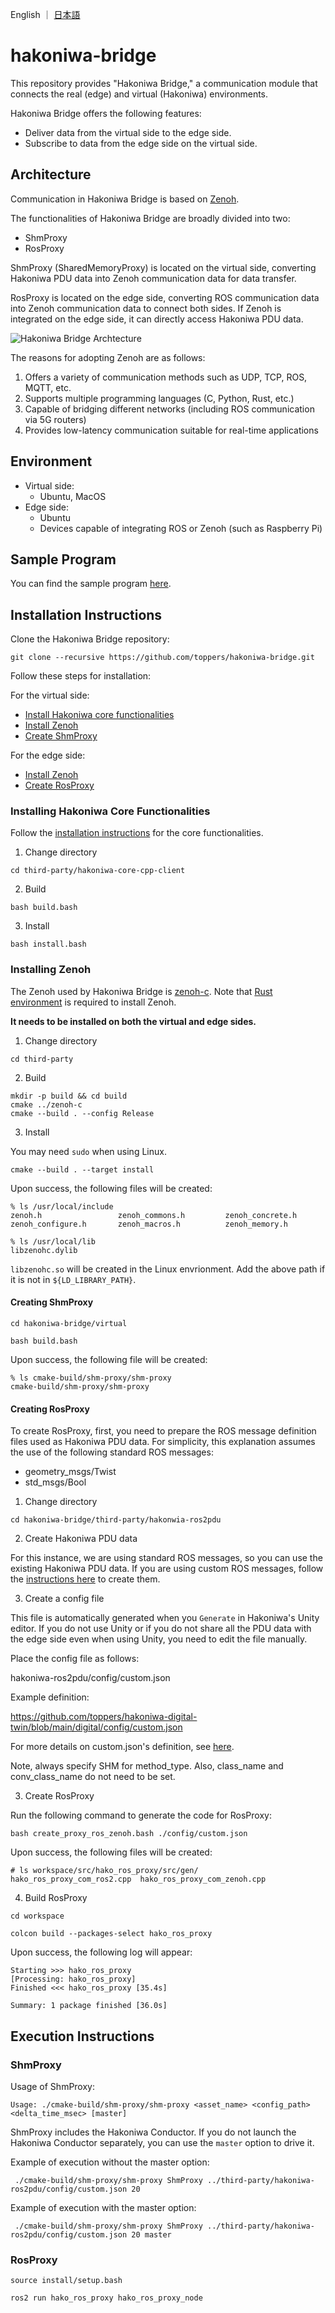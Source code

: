 English ｜ [日本語](README-ja.md)

# hakoniwa-bridge

This repository provides "Hakoniwa Bridge," a communication module that connects the real (edge) and virtual (Hakoniwa) environments.

Hakoniwa Bridge offers the following features:

- Deliver data from the virtual side to the edge side.
- Subscribe to data from the edge side on the virtual side.

## Architecture

Communication in Hakoniwa Bridge is based on [Zenoh](https://zenoh.io/).

The functionalities of Hakoniwa Bridge are broadly divided into two:

- ShmProxy
- RosProxy

ShmProxy (SharedMemoryProxy) is located on the virtual side, converting Hakoniwa PDU data into Zenoh communication data for data transfer.

RosProxy is located on the edge side, converting ROS communication data into Zenoh communication data to connect both sides. If Zenoh is integrated on the edge side, it can directly access Hakoniwa PDU data.

![Hakoniwa Bridge Archtecture](images/archtecture.png)

The reasons for adopting Zenoh are as follows:

1. Offers a variety of communication methods such as UDP, TCP, ROS, MQTT, etc.
2. Supports multiple programming languages (C, Python, Rust, etc.)
3. Capable of bridging different networks (including ROS communication via 5G routers)
4. Provides low-latency communication suitable for real-time applications

## Environment

- Virtual side:
  - Ubuntu, MacOS
- Edge side:
  - Ubuntu
  - Devices capable of integrating ROS or Zenoh (such as Raspberry Pi)

## Sample Program

You can find the sample program [here](https://github.com/toppers/hakoniwa-bridge/tree/main/examples).

## Installation Instructions

Clone the Hakoniwa Bridge repository:

```
git clone --recursive https://github.com/toppers/hakoniwa-bridge.git
```

Follow these steps for installation:

For the virtual side:
- [Install Hakoniwa core functionalities](#installing-hakoniwa-core-functionalities)
- [Install Zenoh](#installing-zenoh)
- [Create ShmProxy](#creating-shmproxy)

For the edge side:
- [Install Zenoh](#installing-zenoh)
- [Create RosProxy](#creating-rosproxy)

### Installing Hakoniwa Core Functionalities

Follow the [installation instructions](https://github.com/toppers/hakoniwa-core-cpp-client?tab=readme-ov-file#installation-instructions) for the core functionalities.

1. Change directory

```
cd third-party/hakoniwa-core-cpp-client
```

2. Build

```
bash build.bash
```

3. Install

```
bash install.bash
```

### Installing Zenoh

The Zenoh used by Hakoniwa Bridge is [zenoh-c](https://github.com/eclipse-zenoh/zenoh-c).
Note that [Rust environment](https://www.rust-lang.org/tools/install) is required to install Zenoh.

**It needs to be installed on both the virtual and edge sides.**

1. Change directory

```
cd third-party 
```

2. Build

```
mkdir -p build && cd build 
cmake ../zenoh-c
cmake --build . --config Release
```

3. Install

You may need `sudo` when using Linux.

```
cmake --build . --target install
```

Upon success, the following files will be created:

```
% ls /usr/local/include
zenoh.h                 zenoh_commons.h         zenoh_concrete.h        zenoh_configure.h       zenoh_macros.h          zenoh_memory.h
```

```
% ls /usr/local/lib
libzenohc.dylib
```

`libzenohc.so` will be created in the Linux envrionment.
Add the above path if it is not in `${LD_LIBRARY_PATH}`.

#### Creating ShmProxy

```
cd hakoniwa-bridge/virtual
```

```
bash build.bash
```

Upon success, the following file will be created:

```
% ls cmake-build/shm-proxy/shm-proxy 
cmake-build/shm-proxy/shm-proxy
```
#### Creating RosProxy

To create RosProxy, first, you need to prepare the ROS message definition files used as Hakoniwa PDU data. For simplicity, this explanation assumes the use of the following standard ROS messages:

- geometry_msgs/Twist
- std_msgs/Bool

1. Change directory

```
cd hakoniwa-bridge/third-party/hakonwia-ros2pdu
```

2. Create Hakoniwa PDU data

For this instance, we are using standard ROS messages, so you can use the existing Hakoniwa PDU data. If you are using custom ROS messages, follow the [instructions here](https://github.com/toppers/hakoniwa-ros2pdu/tree/4c658f62b8aac986f9d6571853407d892e01b5cc?tab=readme-ov-file#preparation) to create them.


3. Create a config file

This file is automatically generated when you `Generate` in Hakoniwa's Unity editor. If you do not use Unity or if you do not share
all the PDU data with the edge side even when using Unity, you need to edit the file manually.

Place the config file as follows:

hakoniwa-ros2pdu/config/custom.json


Example definition:

https://github.com/toppers/hakoniwa-digital-twin/blob/main/digital/config/custom.json


For more details on custom.json's definition, see [here](https://github.com/toppers/hakoniwa-core-cpp-client?tab=readme-ov-file#hakoniwa-asset-config).


Note, always specify SHM for method_type.
Also, class_name and conv_class_name do not need to be set.


3. Create RosProxy

Run the following command to generate the code for RosProxy:

```
bash create_proxy_ros_zenoh.bash ./config/custom.json 
```

Upon success, the following files will be created:

```
# ls workspace/src/hako_ros_proxy/src/gen/
hako_ros_proxy_com_ros2.cpp  hako_ros_proxy_com_zenoh.cpp
```

4. Build RosProxy

```
cd workspace
```

```
colcon build --packages-select hako_ros_proxy
```

Upon success, the following log will appear:

```
Starting >>> hako_ros_proxy
[Processing: hako_ros_proxy]                             
Finished <<< hako_ros_proxy [35.4s]                       

Summary: 1 package finished [36.0s]
```

## Execution Instructions

### ShmProxy

Usage of ShmProxy:

```
Usage: ./cmake-build/shm-proxy/shm-proxy <asset_name> <config_path> <delta_time_msec> [master]
```

ShmProxy includes the Hakoniwa Conductor. If you do not launch the Hakoniwa Conductor separately, you can use the `master` option to drive it.

Example of execution without the master option:

```
 ./cmake-build/shm-proxy/shm-proxy ShmProxy ../third-party/hakoniwa-ros2pdu/config/custom.json 20
```

Example of execution with the master option:

```
 ./cmake-build/shm-proxy/shm-proxy ShmProxy ../third-party/hakoniwa-ros2pdu/config/custom.json 20 master
```

### RosProxy

```
source install/setup.bash 
```

```
ros2 run hako_ros_proxy hako_ros_proxy_node 
```